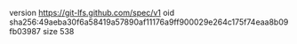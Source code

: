 version https://git-lfs.github.com/spec/v1
oid sha256:49aeba30f6a58419a57890af11176a9ff900029e264c175f74eaa8b09fb03987
size 538

